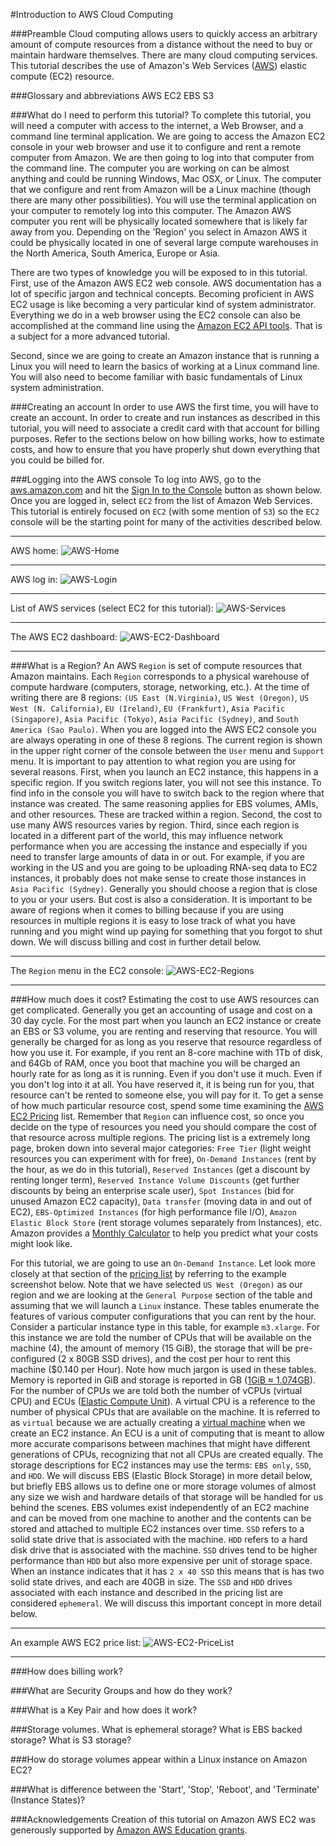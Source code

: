 #Introduction to AWS Cloud Computing

###Preamble
Cloud computing allows users to quickly access an arbitrary amount of compute resources from a distance without the need to buy or maintain hardware themselves. There are many cloud computing services. This tutorial describes the use of Amazon's Web Services ([AWS](http://aws.amazon.com/)) elastic compute (EC2) resource. 

###Glossary and abbreviations
AWS
EC2
EBS
S3

###What do I need to perform this tutorial?
To complete this tutorial, you will need a computer with access to the internet, a Web Browser, and a command line terminal application. We are going to access the Amazon EC2 console in your web browser and use it to configure and rent a remote computer from Amazon. We are then going to log into that computer from the command line. The computer you are working on can be almost anything and could be running Windows, Mac OSX, or Linux. The computer that we configure and rent from Amazon will be a Linux machine (though there are many other possibilities). You will use the terminal application on your computer to remotely log into this computer. The Amazon AWS computer you rent will be physically located somewhere that is likely far away from you. Depending on the 'Region' you select in Amazon AWS it could be physically located in one of several large compute warehouses in the North America, South America, Europe or Asia.   

There are two types of knowledge you will be exposed to in this tutorial.  First, use of the Amazon AWS EC2 web console. AWS documentation has a lot of specific jargon and technical concepts. Becoming proficient in AWS EC2 usage is like becoming a very particular kind of system administrator. Everything we do in a web browser using the EC2 console can also be accomplished at the command line using the [Amazon EC2 API tools](https://aws.amazon.com/developertools/Amazon-EC2/351). That is a subject for a more advanced tutorial.

Second, since we are going to create an Amazon instance that is running a Linux you will need to learn the basics of working at a Linux command line.  You will also need to become familiar with basic fundamentals of Linux system administration.
 
###Creating an account
In order to use AWS the first time, you will have to create an account. In order to create and run instances as described in this tutorial, you will need to associate a credit card with that account for billing purposes. Refer to the sections below on how billing works, how to estimate costs, and how to ensure that you have properly shut down everything that you could be billed for.

###Logging into the AWS console
To log into AWS, go to the [aws.amazon.com](http://aws.amazon.com/) and hit the [Sign In to the Console](https://console.aws.amazon.com/console/home) button as shown below.  Once you are logged in, select `EC2` from the list of Amazon Web Services. This tutorial is entirely focused on `EC2` (with some mention of `S3`) so the `EC2` console will be the starting point for many of the activities described below.   

***
AWS home:
![AWS-Home](Images/AWS/AWS-Home.png)
***
AWS log in:
![AWS-Login](Images/AWS/AWS-Login.png)
***
List of AWS services (select EC2 for this tutorial):
![AWS-Services](Images/AWS/AWS-Services.png)
***
The AWS EC2 dashboard:
![AWS-EC2-Dashboard](Images/AWS/AWS-EC2-Dashboard.png)
***

###What is a Region?
An AWS `Region` is set of compute resources that Amazon maintains. Each `Region` corresponds to a physical warehouse of compute hardware (computers, storage, networking, etc.). At the time of writing there are 8 regions: `(US East (N.Virginia)`, `US West (Oregon)`, `US West (N. California)`, `EU (Ireland)`, `EU (Frankfurt)`, `Asia Pacific (Singapore)`, `Asia Pacific (Tokyo)`, `Asia Pacific (Sydney)`, and `South America (Sao Paulo)`.  When you are logged into the AWS EC2 console you are always operating in one of these 8 regions. The current region is shown in the upper right corner of the console between the `User` menu and `Support` menu. It is important to pay attention to what region you are using for several reasons. First, when you launch an EC2 instance, this happens in a specific region. If you switch regions later, you will not see this instance. To find info in the console you will have to switch back to the region where that instance was created. The same reasoning applies for EBS volumes, AMIs, and other resources. These are tracked within a region. Second, the cost to use many AWS resources varies by region. Third, since each region is located in a different part of the world, this may influence network performance when you are accessing the instance and especially if you need to transfer large amounts of data in or out. For example, if you are working in the US and you are going to be uploading RNA-seq data to EC2 instances, it probably does not make sense to create those instances in `Asia Pacific (Sydney)`. Generally you should choose a region that is close to you or your users. But cost is also a consideration. It is important to be aware of regions when it comes to billing because if you are using resources in multiple regions it is easy to lose track of what you have running and you might wind up paying for something that you forgot to shut down. We will discuss billing and cost in further detail below.   

***
The `Region` menu in the EC2 console:
![AWS-EC2-Regions](Images/AWS/AWS-EC2-Regions.png)
***

###How much does it cost?
Estimating the cost to use AWS resources can get complicated.  Generally you get an accounting of usage and cost on a 30 day cycle. For the most part when you launch an EC2 instance or create an EBS or S3 volume, you are renting and reserving that resource. You will generally be charged for as long as you reserve that resource regardless of how you use it. For example, if you rent an 8-core machine with 1Tb of disk, and 64Gb of RAM, once you boot that machine you will be charged an hourly rate for as long as it is running. Even if you don't use it much. Even if you don't log into it at all. You have reserved it, it is being run for you, that resource can't be rented to someone else, you will pay for it. To get a sense of how much particular resource cost, spend some time examining the [AWS EC2 Pricing](http://aws.amazon.com/ec2/pricing/) list. Remember that `Region` can influence cost, so once you decide on the type of resources you need you should compare the cost of that resource across multiple regions. The pricing list is a extremely long page, broken down into several major categories: `Free Tier` (light weight resources you can experiment with for free), `On-Demand Instances` (rent by the hour, as we do in this tutorial), `Reserved Instances` (get a discount by renting longer term), `Reserved Instance Volume Discounts` (get further discounts by being an enterprise scale user), `Spot Instances` (bid for unused Amazon EC2 capacity), `Data transfer` (moving data in and out of EC2), `EBS-Optimized Instances` (for high performance file I/O), `Amazon Elastic Block Store` (rent storage volumes separately from Instances), etc.  Amazon provides a [Monthly Calculator](http://calculator.s3.amazonaws.com/index.html) to help you predict what your costs might look like.

For this tutorial, we are going to use an `On-Demand Instance`. Let look more closely at that section of the [pricing list](http://aws.amazon.com/ec2/pricing/) by referring to the example screenshot below. Note that we have selected `US West (Oregon)` as our region and we are looking at the `General Purpose` section of the table and assuming that we will launch a `Linux` instance. These tables enumerate the features of various computer configurations that you can rent by the hour.  Consider a particular instance type in this table, for example `m3.xlarge`.  For this instance we are told the number of CPUs that will be available on the machine (4), the amount of memory (15 GiB), the storage that will be pre-configured (2 x 80GB SSD drives), and the cost per hour to rent this machine ($0.140 per Hour).  Note how much jargon is used in these tables.  Memory is reported in GiB and storage is reported in GB ([1GiB ≈ 1.074GB](http://en.wikipedia.org/wiki/Gibibyte)).  For the number of CPUs we are told both the number of vCPUs (virtual CPU) and ECUs ([Elastic Compute Unit](http://aws.amazon.com/ec2/faqs/#What_is_an_EC2_Compute_Unit_and_why_did_you_introduce_it)).  A virtual CPU is a reference to the number of physical CPUs that are available on the machine.  It is referred to as `virtual` because we are actually creating a [virtual machine](http://en.wikipedia.org/wiki/Virtual_machine) when we create an EC2 instance. An ECU is a unit of computing that is meant to allow more accurate comparisons between machines that might have different generations of CPUs, recognizing that not all CPUs are created equally. The storage descriptions for EC2 instances may use the terms: `EBS only`, `SSD`, and `HDD`.  We will discuss EBS (Elastic Block Storage) in more detail below, but briefly EBS allows us to define one or more storage volumes of almost any size we wish and hardware details of that storage will be handled for us behind the scenes.  EBS volumes exist independently of an EC2 machine and can be moved from one machine to another and the contents can be stored and attached to multiple EC2 instances over time.  `SSD` refers to a solid state drive that is associated with the machine. `HDD` refers to a hard disk drive that is associated with the machine. `SSD` drives tend to be higher performance than `HDD` but also more expensive per unit of storage space.  When an instance indicates that it has `2 x 40 SSD` this means that is has two solid state drives, and each are 40GB in size.  The `SSD` and `HDD` drives associated with each instance and described in the pricing list are considered `ephemeral`.  We will discuss this important concept in more detail below.     

***
An example AWS EC2 price list:
![AWS-EC2-PriceList](Images/AWS/AWS-EC2-PriceList.png)
***

###How does billing work?


###What are Security Groups and how do they work?


###What is a Key Pair and how does it work?


###Storage volumes. What is ephemeral storage? What is EBS backed storage? What is S3 storage?


###How do storage volumes appear within a Linux instance on Amazon EC2?


###What is difference between the 'Start', 'Stop', 'Reboot', and 'Terminate' (Instance States)?


###Acknowledgements
Creation of this tutorial on Amazon AWS EC2 was generously supported by [Amazon AWS Education grants](http://aws.amazon.com/grants/).